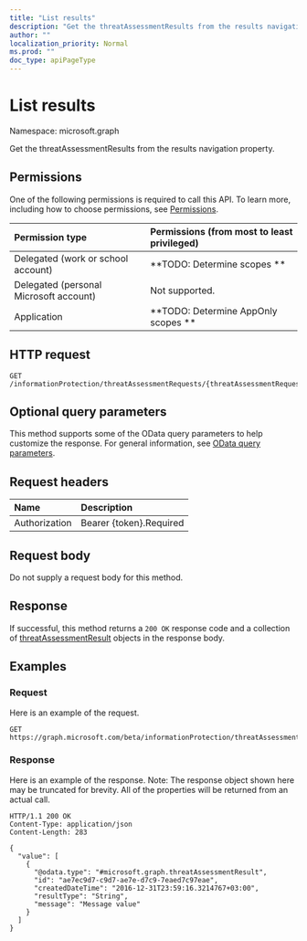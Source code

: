 ```yaml
---
title: "List results"
description: "Get the threatAssessmentResults from the results navigation property."
author: ""
localization_priority: Normal
ms.prod: ""
doc_type: apiPageType
---
```


# List results

Namespace: microsoft.graph

Get the threatAssessmentResults from the results navigation property.

## Permissions
One of the following permissions is required to call this API. To learn more, including how to choose permissions, see [Permissions](/concepts/permissions-reference.md).

|Permission type|Permissions (from most to least privileged)|
|:---|:---|
|Delegated (work or school account)|**TODO: Determine scopes **|
|Delegated (personal Microsoft account)|Not supported.|
|Application|**TODO: Determine AppOnly scopes **|

## HTTP request
<!-- {
  "blockType": "ignored"
}
-->
``` http
GET /informationProtection/threatAssessmentRequests/{threatAssessmentRequestId}/results
```

## Optional query parameters
This method supports some of the OData query parameters to help customize the response. For general information, see [OData query parameters](/graph/query-parameters).

## Request headers
|Name|Description|
|:---|:---|
|Authorization|Bearer {token}.Required|

## Request body
Do not supply a request body for this method.

## Response
If successful, this method returns a `200 OK` response code and a collection of [threatAssessmentResult](../resources/threatassessmentresult.md) objects in the response body.

## Examples

### Request
Here is an example of the request.
<!-- {
  "blockType": "request",
  "name": "get_threatassessmentresult"
}
-->
``` http
GET https://graph.microsoft.com/beta/informationProtection/threatAssessmentRequests/{threatAssessmentRequestId}/results
```

### Response
Here is an example of the response. Note: The response object shown here may be truncated for brevity. All of the properties will be returned from an actual call.
<!-- {
  "blockType": "response",
  "truncated": true,
  "@odata.type": "collection(microsoft.graph.threatassessmentresult)"
}
-->
``` http
HTTP/1.1 200 OK
Content-Type: application/json
Content-Length: 283

{
  "value": [
    {
      "@odata.type": "#microsoft.graph.threatAssessmentResult",
      "id": "ae7ec9d7-c9d7-ae7e-d7c9-7eaed7c97eae",
      "createdDateTime": "2016-12-31T23:59:16.3214767+03:00",
      "resultType": "String",
      "message": "Message value"
    }
  ]
}
```

